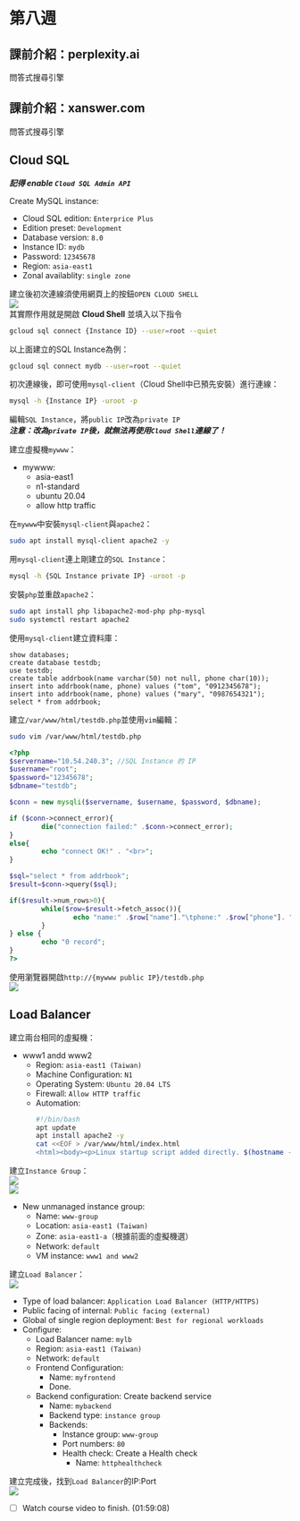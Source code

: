 # 第八週

## 課前介紹：perplexity.ai
問答式搜尋引擎

## 課前介紹：xanswer.com
問答式搜尋引擎

## Cloud SQL
***記得 enable `Cloud SQL Admin API`***

Create MySQL instance:<br>
- Cloud SQL edition: `Enterprice Plus`
- Edition preset: `Development`
- Database version: `8.0`
- Instance ID: `mydb`
- Password: `12345678`
- Region: `asia-east1`
- Zonal availablity: `single zone`

建立後初次連線須使用網頁上的按鈕`OPEN CLOUD SHELL`<br>
![](src/linux-2024102901.png)<br>
其實際作用就是開啟 **Cloud Shell** 並填入以下指令<br>
```bash
gcloud sql connect {Instance ID} --user=root --quiet
```
以上面建立的SQL Instance為例：<br>
```bash
gcloud sql connect mydb --user=root --quiet
```

初次連線後，即可使用`mysql-client`（Cloud Shell中已預先安裝）進行連線：<br>
```bash
mysql -h {Instance IP} -uroot -p
```

編輯`SQL Instance`，將`public IP`改為`private IP`<br>
***注意：改為`private IP`後，就無法再使用`Cloud Shell`連線了！***

建立虛擬機`mywww`：<br>
- mywww:<br>
    * asia-east1
    * n1-standard
    * ubuntu 20.04
    * allow http traffic
 
在`mywww`中安裝`mysql-client`與`apache2`：<br>
```bash
sudo apt install mysql-client apache2 -y
```

用`mysql-client`連上剛建立的`SQL Instance`：<br>
```bash
mysql -h {SQL Instance private IP} -uroot -p
```

安裝`php`並重啟`apache2`：<br>
```bash
sudo apt install php libapache2-mod-php php-mysql
sudo systemctl restart apache2
```

使用`mysql-client`建立資料庫：<br>
```mysql
show databases;
create database testdb;
use testdb;
create table addrbook(name varchar(50) not null, phone char(10));
insert into addrbook(name, phone) values ("tom", "0912345678");
insert into addrbook(name, phone) values ("mary", "0987654321");
select * from addrbook;
```

建立`/var/www/html/testdb.php`並使用`vim`編輯：<br>
```bash
sudo vim /var/www/html/testdb.php
```
```php
<?php
$servername="10.54.240.3"; //SQL Instance 的 IP
$username="root";
$password="12345678";
$dbname="testdb";

$conn = new mysqli($servername, $username, $password, $dbname);

if ($conn->connect_error){
        die("connection failed:" .$conn->connect_error);
}
else{
        echo "connect OK!" . "<br>";
}

$sql="select * from addrbook";
$result=$conn->query($sql);

if($result->num_rows>0){
        while($row=$result->fetch_assoc()){
                echo "name:" .$row["name"]."\tphone:" .$row["phone"]. "<br>";
        }
} else {
        echo "0 record";
}
?>
```

使用瀏覽器開啟`http://{mywww public IP}/testdb.php`<br>
![](src/linux-2024102902.png)

## Load Balancer
建立兩台相同的虛擬機：<br>
- www1 andd www2
    - Region: `asia-east1 (Taiwan)`
    - Machine Configuration: `N1`
    - Operating System: `Ubuntu 20.04 LTS`
    - Firewall: `Allow HTTP traffic`
    - Automation:
        ```bash
        #!/bin/bash
        apt update
        apt install apache2 -y
        cat <<EOF > /var/www/html/index.html
        <html><body><p>Linux startup script added directly. $(hostname -f)</p></body></html>
        ```

建立`Instance Group`：<br>
![](src/linux-2024102903.png)<br>
![](src/linux-2024102904.png)<br>
- New unmanaged instance group:
    - Name: `www-group`
    - Location: `asia-east1 (Taiwan)`
    - Zone: `asia-east1-a`（根據前面的虛擬機選）
    - Network: `default`
    - VM instance: `www1 and www2`

建立`Load Balancer`：<br>
![](src/linux-2024102905.png)
- Type of load balancer: `Application Load Balancer (HTTP/HTTPS)`
- Public facing of internal: `Public facing (external)`
- Global of single region deployment: `Best for regional workloads`
- Configure:
    - Load Balancer name: `mylb`
    - Region: `asia-east1 (Taiwan)`
    - Network: `default`
    - Frontend Configuration:
        - Name: `myfrontend`
        - Done.
    - Backend configuration: Create backend service
        - Name: `mybackend`
        - Backend type: `instance group`
        - Backends:
            - Instance group: `www-group`
            - Port numbers: `80`
            - Health check: Create a Health check
                - Name: `httphealthcheck`

建立完成後，找到`Load Balancer`的IP:Port<br>
![](src/linux-2024102906.png)

- [ ] Watch course video to finish. (01:59:08)
